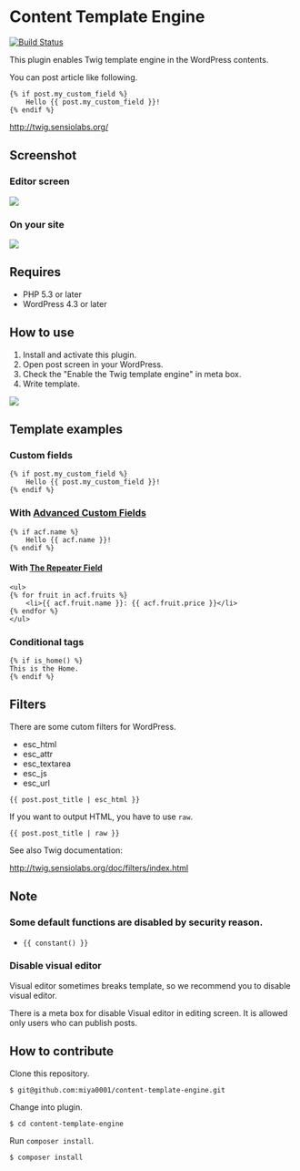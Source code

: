 # Content Template Engine

[![Build Status](https://travis-ci.org/miya0001/content-template-engine.svg?branch=master)](https://travis-ci.org/miya0001/content-template-engine)

This plugin enables Twig template engine in the WordPress contents.

You can post article like following.

```
{% if post.my_custom_field %}
    Hello {{ post.my_custom_field }}!
{% endif %}
```

http://twig.sensiolabs.org/

## Screenshot

### Editor screen

![](https://www.evernote.com/l/ABX1NGcc6cZKSpJ7p9l93rLkCOMI19_In_UB/image.png)

### On your site

![](https://www.evernote.com/l/ABV8L4Vn8YJM9LWXv5q8bi_lc-bhlLD_uV8B/image.png)

## Requires

* PHP 5.3 or later
* WordPress 4.3 or later

## How to use

1. Install and activate this plugin.
2. Open post screen in your WordPress.
3. Check the "Enable the Twig template engine" in meta box.
4. Write template.

![](https://www.evernote.com/l/ABUZpPc5Xw5HiIEk8sbOlaUQemDl2j2Hj7wB/image.png)

## Template examples

### Custom fields

```
{% if post.my_custom_field %}
    Hello {{ post.my_custom_field }}!
{% endif %}
```

### With [Advanced Custom Fields](http://www.advancedcustomfields.com/)

```
{% if acf.name %}
    Hello {{ acf.name }}!
{% endif %}
```

#### With [The Repeater Field](http://www.advancedcustomfields.com/add-ons/repeater-field/)

```
<ul>
{% for fruit in acf.fruits %}
    <li>{{ acf.fruit.name }}: {{ acf.fruit.price }}</li>
{% endfor %}
</ul>
```

### Conditional tags

```
{% if is_home() %}
This is the Home.
{% endif %}
```

## Filters

There are some cutom filters for WordPress.

* esc_html
* esc_attr
* esc_textarea
* esc_js
* esc_url

```
{{ post.post_title | esc_html }}
```

If you want to output HTML, you have to use `raw`.

```
{{ post.post_title | raw }}
```

See also Twig documentation:

http://twig.sensiolabs.org/doc/filters/index.html

## Note

### Some default functions are disabled by security reason.

* `{{ constant() }}`

### Disable visual editor

Visual editor sometimes breaks template, so we recommend you to disable visual editor.

There is a meta box for disable Visual editor in editing screen. It is allowed only users who can publish posts.

## How to contribute

Clone this repository.

```
$ git@github.com:miya0001/content-template-engine.git
```

Change into plugin.

```
$ cd content-template-engine
```

Run `composer install`.

```
$ composer install
```
